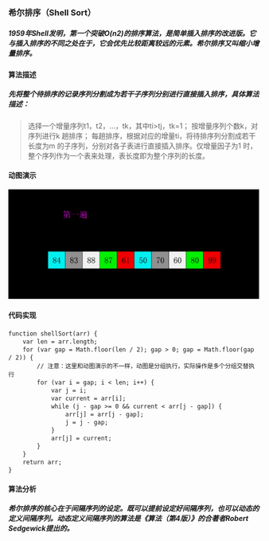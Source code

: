 
### 希尔排序（Shell Sort）

##### 1959年Shell发明，第一个突破O(n2)的排序算法，是简单插入排序的改进版。它与插入排序的不同之处在于，它会优先比较距离较远的元素。希尔排序又叫缩小增量排序。

#### 算法描述

##### 先将整个待排序的记录序列分割成为若干子序列分别进行直接插入排序，具体算法描述：

>选择一个增量序列t1，t2，…，tk，其中ti>tj，tk=1；
>按增量序列个数k，对序列进行k 趟排序；
>每趟排序，根据对应的增量ti，将待排序列分割成若干长度为m 的子序列，分别对各子表进行直接插入排序。仅增量因子为1 时，整个序列作为一个表来处理，表长度即为整个序列的长度。

#### 动图演示

![shell](./shell.gif "希尔排序")

#### 代码实现

    function shellSort(arr) {
        var len = arr.length;
        for (var gap = Math.floor(len / 2); gap > 0; gap = Math.floor(gap / 2)) {
            // 注意：这里和动图演示的不一样，动图是分组执行，实际操作是多个分组交替执行
            for (var i = gap; i < len; i++) {
                var j = i;
                var current = arr[i];
                while (j - gap >= 0 && current < arr[j - gap]) {
                    arr[j] = arr[j - gap];
                    j = j - gap;
                }
                arr[j] = current;
            }
        }
        return arr;
    }

#### 算法分析

##### 希尔排序的核心在于间隔序列的设定。既可以提前设定好间隔序列，也可以动态的定义间隔序列。动态定义间隔序列的算法是《算法（第4版）》的合著者Robert Sedgewick提出的。